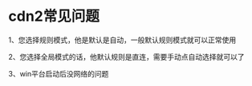 # cdn2常见问题

1、您选择规则模式，他是默认是自动，一般默认规则模式就可以正常使用

2、您选择全局模式的话，他默认规则是直连，需要手动点自动选择就可以了



3、win平台启动后没网络的问题
